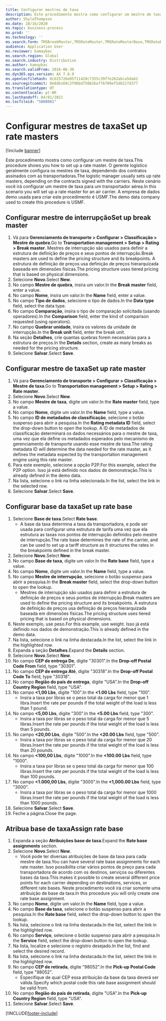 ```yaml
---
title: Configurar mestres de taxa
description: Este procedimento mostra como configurar um mestre de taxa.
author: ShylaThompson
ms.date: 10/16/2020
ms.topic: business-process
ms.prod: ''
ms.technology: ''
ms.search.form: TMSBreakMaster,TMSRateMaster,TMSRateMasterBase,TMSRateBaseType, TMSRouteWorkbench
audience: Application User
ms.reviewer: kamaybac
ms.search.region: Global
ms.search.industry: Distribution
ms.author: kamaybac
ms.search.validFrom: 2016-06-30
ms.dyn365.ops.version: AX 7.0.0
ms.openlocfilehash: 8cb25726e05f11420c7355c39f7e262abca5da62
ms.sourcegitcommit: 0e8db169c3f90bd750826af76709ef5d621fd377
ms.translationtype: HT
ms.contentlocale: pt-BR
ms.lasthandoff: 04/01/2021
ms.locfileid: "5808981"
---
```

# <a name="set-up-rate-masters"></a><span data-ttu-id="e90f8-103">Configurar mestres de taxa</span><span class="sxs-lookup"><span data-stu-id="e90f8-103">Set up rate masters</span></span>

[!include [banner](../../includes/banner.md)]

<span data-ttu-id="e90f8-104">Este procedimento mostra como configurar um mestre de taxa.</span><span class="sxs-lookup"><span data-stu-id="e90f8-104">This procedure shows you how to set up a rate master.</span></span> <span data-ttu-id="e90f8-105">O gerente logístico geralmente configura os mestres de taxa, dependendo dos contratos assinados com as transportadoras.</span><span class="sxs-lookup"><span data-stu-id="e90f8-105">The logistic manager usually sets up rate masters, depending on the contracts signed with the carriers.</span></span> <span data-ttu-id="e90f8-106">Neste cenário você irá configurar um mestre de taxa para um transportador aérea.</span><span class="sxs-lookup"><span data-stu-id="e90f8-106">In this scenario you will set up a rate master for an air carrier.</span></span> <span data-ttu-id="e90f8-107">A empresa de dados demo usada para criar este procedimento é USMF.</span><span class="sxs-lookup"><span data-stu-id="e90f8-107">The demo data company used to create this procedure is USMF.</span></span>

## <a name="set-up-break-master"></a><span data-ttu-id="e90f8-108">Configurar mestre de interrupção</span><span class="sxs-lookup"><span data-stu-id="e90f8-108">Set up break master</span></span>

1. <span data-ttu-id="e90f8-109">Vá para **Gerenciamento de transporte > Configurar > Classificação > Mestre de quebra**.</span><span class="sxs-lookup"><span data-stu-id="e90f8-109">Go to **Transportation management > Setup > Rating > Break master**.</span></span> <span data-ttu-id="e90f8-110">Mestres de interrupção são usados para definir a estrutura de definição de preços e seus pontos de interrupção.</span><span class="sxs-lookup"><span data-stu-id="e90f8-110">Break masters are used to define the pricing structure and its breakpoints.</span></span> <span data-ttu-id="e90f8-111">A estrutura de definição de preços usa definição de preços hierarquizada baseada em dimensões físicas.</span><span class="sxs-lookup"><span data-stu-id="e90f8-111">The pricing structure uses tiered pricing that is based on physical dimensions.</span></span>  
1. <span data-ttu-id="e90f8-112">Selecione **Novo**.</span><span class="sxs-lookup"><span data-stu-id="e90f8-112">Select **New**.</span></span>
1. <span data-ttu-id="e90f8-113">No campo **Mestre de quebra**, insira um valor.</span><span class="sxs-lookup"><span data-stu-id="e90f8-113">In the **Break master** field, enter a value.</span></span>
1. <span data-ttu-id="e90f8-114">No campo **Nome**, insira um valor.</span><span class="sxs-lookup"><span data-stu-id="e90f8-114">In the **Name** field, enter a value.</span></span>
1. <span data-ttu-id="e90f8-115">No campo **Tipo de dados**, selecione o tipo de dados.</span><span class="sxs-lookup"><span data-stu-id="e90f8-115">In the **Data type** field, select the data type.</span></span>
1. <span data-ttu-id="e90f8-116">No campo **Comparação**, insira o tipo de comparação solicitada (usando operadores).</span><span class="sxs-lookup"><span data-stu-id="e90f8-116">In the **Comparison** field, enter the kind of comparison requested (using operators).</span></span>
1. <span data-ttu-id="e90f8-117">No campo **Quebrar unidade**, insira os valores da unidade de interrupção.</span><span class="sxs-lookup"><span data-stu-id="e90f8-117">In the **Break unit** field, enter the break unit.</span></span>
1. <span data-ttu-id="e90f8-118">Na seção **Detalhes**, crie quantas quebras forem necessárias para a estrutura de preços.</span><span class="sxs-lookup"><span data-stu-id="e90f8-118">In the **Details** section, create as many breaks as needed for the pricing structure.</span></span>
1. <span data-ttu-id="e90f8-119">Selecione **Salvar**.</span><span class="sxs-lookup"><span data-stu-id="e90f8-119">Select **Save**.</span></span>

## <a name="set-up-rate-master"></a><span data-ttu-id="e90f8-120">Configurar mestre de taxa</span><span class="sxs-lookup"><span data-stu-id="e90f8-120">Set up rate master</span></span>

1. <span data-ttu-id="e90f8-121">Vá para **Gerenciamento de transporte > Configurar > Classificação > Mestre de taxa**.</span><span class="sxs-lookup"><span data-stu-id="e90f8-121">Go to **Transportation management > Setup > Rating > Rate master**.</span></span>
1. <span data-ttu-id="e90f8-122">Selecione **Novo**.</span><span class="sxs-lookup"><span data-stu-id="e90f8-122">Select **New**.</span></span>
1. <span data-ttu-id="e90f8-123">No campo **Mestre de taxa**, digite um valor.</span><span class="sxs-lookup"><span data-stu-id="e90f8-123">In the **Rate master** field, type a value.</span></span>
1. <span data-ttu-id="e90f8-124">No campo **Nome**, digite um valor.</span><span class="sxs-lookup"><span data-stu-id="e90f8-124">In the **Name** field, type a value.</span></span>
1. <span data-ttu-id="e90f8-125">No campo **ID de metadados de classificação**, selecione o botão suspenso para abrir a pesquisa.</span><span class="sxs-lookup"><span data-stu-id="e90f8-125">In the **Rating metadata ID** field, select the drop-down button to open the lookup.</span></span> <span data-ttu-id="e90f8-126">A ID de metadados de classificação determinará os dados necessários para o mestre de taxa, uma vez que ela define os metadados esperados pelo mecanismo de gerenciamento de transporte usando esse mestre de taxa.</span><span class="sxs-lookup"><span data-stu-id="e90f8-126">The rating metadata ID will determine the data needed for the rate master, as it defines the metadata expected by the transportation management engine using this rate master.</span></span>  
1. <span data-ttu-id="e90f8-127">Para este exemplo, selecione a opção P2P.</span><span class="sxs-lookup"><span data-stu-id="e90f8-127">For this example, select the P2P option.</span></span> <span data-ttu-id="e90f8-128">Isso já está definido nos dados de demonstração.</span><span class="sxs-lookup"><span data-stu-id="e90f8-128">This is already defined in the demo data.</span></span>
1. <span data-ttu-id="e90f8-129">Na lista, selecione o link na linha selecionada.</span><span class="sxs-lookup"><span data-stu-id="e90f8-129">In the list, select the link in the selected row.</span></span>
1. <span data-ttu-id="e90f8-130">Selecione **Salvar**.</span><span class="sxs-lookup"><span data-stu-id="e90f8-130">Select **Save**.</span></span>

## <a name="set-up-rate-base"></a><span data-ttu-id="e90f8-131">Configurar base da taxa</span><span class="sxs-lookup"><span data-stu-id="e90f8-131">Set up rate base</span></span>

1. <span data-ttu-id="e90f8-132">Selecione **Base de taxa**.</span><span class="sxs-lookup"><span data-stu-id="e90f8-132">Select **Rate base**.</span></span>
    * <span data-ttu-id="e90f8-133">A base da taxa determina a taxa da transportadora, e pode ser usada para configurar uma estrutura de tarifa uma vez que ela estrutura as taxas nos pontos de interrupção definidos pelo mestre de interrupção.</span><span class="sxs-lookup"><span data-stu-id="e90f8-133">The rate base determines the rate of the carrier, and can be used to set up a tariff structure as it structures the rates in the breakpoints defined in the break master.</span></span>  
2. <span data-ttu-id="e90f8-134">Selecione **Novo**.</span><span class="sxs-lookup"><span data-stu-id="e90f8-134">Select **New**.</span></span>
3. <span data-ttu-id="e90f8-135">No campo **Base de taxa**, digite um valor.</span><span class="sxs-lookup"><span data-stu-id="e90f8-135">In the **Rate base** field, type a value.</span></span>
4. <span data-ttu-id="e90f8-136">No campo **Nome**, digite um valor.</span><span class="sxs-lookup"><span data-stu-id="e90f8-136">In the **Name** field, type a value.</span></span>
5. <span data-ttu-id="e90f8-137">No campo **Mestre de interrupção**, selecione o botão suspenso para abrir a pesquisa.</span><span class="sxs-lookup"><span data-stu-id="e90f8-137">In the **Break master** field, select the drop-down button to open the lookup.</span></span>
    * <span data-ttu-id="e90f8-138">Mestres de interrupção são usados para definir a estrutura de definição de preços e seus pontos de interrupção.</span><span class="sxs-lookup"><span data-stu-id="e90f8-138">Break masters are used to define the pricing structure and its breakpoints.</span></span> <span data-ttu-id="e90f8-139">A estrutura de definição de preços usa definição de preços hierarquizada baseada em dimensões físicas.</span><span class="sxs-lookup"><span data-stu-id="e90f8-139">The pricing structure uses tiered pricing that is based on physical dimensions.</span></span>  
6. <span data-ttu-id="e90f8-140">Neste exemplo, use peso.</span><span class="sxs-lookup"><span data-stu-id="e90f8-140">For this example, use weight.</span></span> <span data-ttu-id="e90f8-141">Isso já está definido nos dados de demonstração.</span><span class="sxs-lookup"><span data-stu-id="e90f8-141">This is already defined in the demo data.</span></span>
7. <span data-ttu-id="e90f8-142">Na lista, selecione o link na linha destacada.</span><span class="sxs-lookup"><span data-stu-id="e90f8-142">In the list, select the link in the highlighted row.</span></span>
8. <span data-ttu-id="e90f8-143">Expanda a seção **Detalhes**.</span><span class="sxs-lookup"><span data-stu-id="e90f8-143">Expand the **Details** section.</span></span>
9. <span data-ttu-id="e90f8-144">Selecione **Novo**.</span><span class="sxs-lookup"><span data-stu-id="e90f8-144">Select **New**.</span></span>
10. <span data-ttu-id="e90f8-145">No campo **CEP de entrega De**, digite "30301".</span><span class="sxs-lookup"><span data-stu-id="e90f8-145">In the **Drop-off Postal Code From** field, type "30301".</span></span>
11. <span data-ttu-id="e90f8-146">No campo **CEP de entrega Até**, digite "30318".</span><span class="sxs-lookup"><span data-stu-id="e90f8-146">In the **Drop-off Postal Code To** field, type "30318".</span></span>
12. <span data-ttu-id="e90f8-147">No campo **Região do país de entrega**, digite "USA".</span><span class="sxs-lookup"><span data-stu-id="e90f8-147">In the **Drop-off Country Region** field, type "USA".</span></span>
13. <span data-ttu-id="e90f8-148">No campo **<1,00 Lbs**, digite "100".</span><span class="sxs-lookup"><span data-stu-id="e90f8-148">In the **<1.00 Lbs** field, type "100".</span></span>
    * <span data-ttu-id="e90f8-149">Insira a taxa por libras se o peso total da carga for menor que 1 libra.</span><span class="sxs-lookup"><span data-stu-id="e90f8-149">Insert the rate per pounds if the total weight of the load is less than 1 pound.</span></span>  
14. <span data-ttu-id="e90f8-150">No campo **<5,00 Lbs**, digite "300".</span><span class="sxs-lookup"><span data-stu-id="e90f8-150">In the **<5.00 Lbs** field, type "300".</span></span>
    * <span data-ttu-id="e90f8-151">Insira a taxa por libras se o peso total da carga for menor que 5 libras.</span><span class="sxs-lookup"><span data-stu-id="e90f8-151">Insert the rate per pounds if the total weight of the load is less than 5 pounds.</span></span>  
15. <span data-ttu-id="e90f8-152">No campo **<20,00 Lbs**, digite "500".</span><span class="sxs-lookup"><span data-stu-id="e90f8-152">In the **<20.00 Lbs** field, type "500".</span></span>
    * <span data-ttu-id="e90f8-153">Insira a taxa por libras se o peso total da carga for menor que 20 libras.</span><span class="sxs-lookup"><span data-stu-id="e90f8-153">Insert the rate per pounds if the total weight of the load is less than 20 pounds.</span></span>  
16. <span data-ttu-id="e90f8-154">No campo **<100,00 Lbs**, digite "1000".</span><span class="sxs-lookup"><span data-stu-id="e90f8-154">In the **<100.00 Lbs** field, type "1000".</span></span>
    * <span data-ttu-id="e90f8-155">Insira a taxa por libras se o peso total da carga for menor que 100 libras.</span><span class="sxs-lookup"><span data-stu-id="e90f8-155">Insert the rate per pounds if the total weight of the load is less than 100 pounds.</span></span>  
17. <span data-ttu-id="e90f8-156">No campo **<1.000,00 Lbs**, digite "3000".</span><span class="sxs-lookup"><span data-stu-id="e90f8-156">In the **<1,000.00 Lbs** field, type "3000".</span></span>
    * <span data-ttu-id="e90f8-157">Insira a taxa por libras se o peso total da carga for menor que 1000 libras.</span><span class="sxs-lookup"><span data-stu-id="e90f8-157">Insert the rate per pounds if the total weight of the load is less than 1000 pounds.</span></span>  
18. <span data-ttu-id="e90f8-158">Selecione **Salvar**.</span><span class="sxs-lookup"><span data-stu-id="e90f8-158">Select **Save**.</span></span>
19. <span data-ttu-id="e90f8-159">Feche a página.</span><span class="sxs-lookup"><span data-stu-id="e90f8-159">Close the page.</span></span>

## <a name="assign-rate-base"></a><span data-ttu-id="e90f8-160">Atribua base de taxa</span><span class="sxs-lookup"><span data-stu-id="e90f8-160">Assign rate base</span></span>

1. <span data-ttu-id="e90f8-161">Expanda a seção **Atribuições base de taxa**.</span><span class="sxs-lookup"><span data-stu-id="e90f8-161">Expand the **Rate base assignments** section.</span></span>
2. <span data-ttu-id="e90f8-162">Selecione **Novo**.</span><span class="sxs-lookup"><span data-stu-id="e90f8-162">Select **New**.</span></span>
    * <span data-ttu-id="e90f8-163">Você pode ter diversas atribuições de base da taxa para cada mestre de taxa.</span><span class="sxs-lookup"><span data-stu-id="e90f8-163">You can have several rate base assignments for each rate master.</span></span> <span data-ttu-id="e90f8-164">Isso possibilita criar vários pontos de preço para cada transportadora de acordo com os destinos, serviços ou diferentes bases da taxa.</span><span class="sxs-lookup"><span data-stu-id="e90f8-164">This makes it possible to create several different price points for each carrier depending on destinations, services, or different rate bases.</span></span> <span data-ttu-id="e90f8-165">Neste procedimento você irá criar somente uma atribuição de base da taxa.</span><span class="sxs-lookup"><span data-stu-id="e90f8-165">In this procedure you will only create one rate base assignment.</span></span>  
3. <span data-ttu-id="e90f8-166">No campo **Nome**, digite um valor.</span><span class="sxs-lookup"><span data-stu-id="e90f8-166">In the **Name** field, type a value.</span></span>
4. <span data-ttu-id="e90f8-167">No campo **Base da taxa**, selecione o botão suspenso para abrir a pesquisa.</span><span class="sxs-lookup"><span data-stu-id="e90f8-167">In the **Rate base** field, select the drop-down button to open the lookup.</span></span>
5. <span data-ttu-id="e90f8-168">Na lista, selecione o link na linha destacada.</span><span class="sxs-lookup"><span data-stu-id="e90f8-168">In the list, select the link in the highlighted row.</span></span>
6. <span data-ttu-id="e90f8-169">No campo **Serviço**, selecione o botão suspenso para abrir a pesquisa.</span><span class="sxs-lookup"><span data-stu-id="e90f8-169">In the **Service** field, select the drop-down button to open the lookup.</span></span>
7. <span data-ttu-id="e90f8-170">Na lista, localize e selecione o registro desejado.</span><span class="sxs-lookup"><span data-stu-id="e90f8-170">In the list, find and select the desired record.</span></span>
8. <span data-ttu-id="e90f8-171">Na lista, selecione o link na linha destacada.</span><span class="sxs-lookup"><span data-stu-id="e90f8-171">In the list, select the link in the highlighted row.</span></span>
9. <span data-ttu-id="e90f8-172">No campo **CEP de retirada**, digite "98052".</span><span class="sxs-lookup"><span data-stu-id="e90f8-172">In the **Pick-up Postal Code** field, type "98052".</span></span>
    * <span data-ttu-id="e90f8-173">Especifique de qual CEP essa atribuição da base da taxa deverá ser válida.</span><span class="sxs-lookup"><span data-stu-id="e90f8-173">Specify which postal code this rate base assignment should be valid from.</span></span>
10. <span data-ttu-id="e90f8-174">No campo **Região do país de retirada**, digite "USA".</span><span class="sxs-lookup"><span data-stu-id="e90f8-174">In the **Pick-up Country Region** field, type "USA".</span></span>
11. <span data-ttu-id="e90f8-175">Selecione **Salvar**.</span><span class="sxs-lookup"><span data-stu-id="e90f8-175">Select **Save**.</span></span>


[!INCLUDE[footer-include](../../../includes/footer-banner.md)]